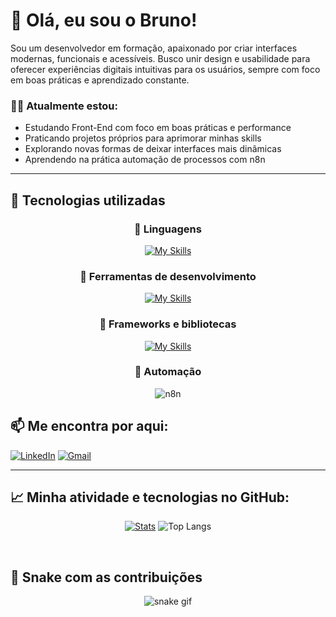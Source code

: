 # 🎯 Olá, eu sou o Bruno!  
<!--<img align="right" src="https://media.giphy.com/media/qgQUggAC3Pfv687qPC/giphy.gif" width="250" alt="codando">-->
Sou um desenvolvedor em formação, apaixonado por criar interfaces modernas, funcionais e acessíveis. Busco unir design e usabilidade para oferecer experiências digitais intuitivas para os usuários, sempre com foco em boas práticas e aprendizado constante.

### 👨‍💻 Atualmente estou:
- Estudando Front-End com foco em boas práticas e performance
- Praticando projetos próprios para aprimorar minhas skills
- Explorando novas formas de deixar interfaces mais dinâmicas
- Aprendendo na prática automação de processos com n8n

---

## 🚀 Tecnologias utilizadas
<div align="center">
  
### 📌 Linguagens
[![My Skills](https://skillicons.dev/icons?i=html,css,js)](https://skillicons.dev)
<!--![Visual Studio Code](https://img.shields.io/badge/VS%20Code-007ACC?style=flat&logo=visual-studio-code&logoColor=white)
![Git](https://img.shields.io/badge/Git-F05032?style=flat&logo=git&logoColor=white)
![npm](https://img.shields.io/badge/npm-CB3837?style=flat&logo=npm&logoColor=white)
![HTML5](https://img.shields.io/badge/HTML5-E34F26?style=flat&logo=html5&logoColor=white)
![CSS3](https://img.shields.io/badge/CSS3-1572B6?style=flat&logo=css3&logoColor=white)
![JavaScript](https://img.shields.io/badge/JavaScript-F7DF1E?style=flat&logo=javascript&logoColor=black)
![JSON](https://img.shields.io/badge/JSON-000000?style=flat&logo=json&logoColor=white)-->

### 🧰 Ferramentas de desenvolvimento
[![My Skills](https://skillicons.dev/icons?i=vscode,git,github,figma,netlify)](https://skillicons.dev)
<!--![Visual Studio Code](https://img.shields.io/badge/VS%20Code-007ACC?style=flat&logo=visual-studio-code&logoColor=white)
![Git](https://img.shields.io/badge/Git-F05032?style=flat&logo=git&logoColor=white)
![npm](https://img.shields.io/badge/npm-CB3837?style=flat&logo=npm&logoColor=white)-->

### 🧪 Frameworks e bibliotecas
[![My Skills](https://skillicons.dev/icons?i=react,nodejs,bootstrap,npm,yarn,vite,express,prisma,mongodb)](https://skillicons.dev)
<!--![Node.js](https://img.shields.io/badge/Node.js-339933?style=flat&logo=node.js&logoColor=white)
![Bootstrap](https://img.shields.io/badge/Bootstrap-7952B3?style=flat&logo=bootstrap&logoColor=white)
![Express](https://img.shields.io/badge/Express-000000?style=flat&logo=express&logoColor=white)
![Prisma](https://img.shields.io/badge/Prisma-2D3748?style=flat&logo=prisma&logoColor=white)-->

<!--### 🗃️ Banco de Dados
![MongoDB](https://img.shields.io/badge/MongoDB-47A248?style=flat&logo=mongodb&logoColor=white)-->

### 🤖 Automação
![n8n](https://img.shields.io/badge/n8n-F53AE5?style=flat&logo=n8n&logoColor=white)
</div>



## 📫 Me encontra por aqui:
[![LinkedIn](https://img.shields.io/badge/-LinkedIn-%230077B5?style=flat&logo=linkedin&logoColor=white)](https://www.linkedin.com/in/brunowace-ferreira)
[![Gmail](https://img.shields.io/badge/-Email-D14836?style=flat&logo=gmail&logoColor=white)](mailto:contato@brunodev-ferreira.com.br)

---

## 📈 Minha atividade e tecnologias no GitHub:
<div align="center">
  
[![Stats](https://github-readme-stats.vercel.app/api?username=BrunoWACE)](https://github.com/anuraghazra/github-readme-stats)
![Top Langs](https://github-readme-stats.vercel.app/api/top-langs/?username=BrunoWACE&layout=compact)
</div>
<br>

## 🐍 Snake com as contribuições
<div align="center">
  
![snake gif](https://cdn.jsdelivr.net/gh/BrunoWACE/BrunoWACE@output/github-contribution-grid-snake.svg)
</div>

















